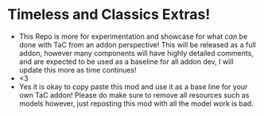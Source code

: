 # Timeless and Classics Extras!

- This Repo is more for experimentation and showcase for what *can* be done with TaC from an addon perspective! This will be released as a full addon, however many components will have highly detailed comments, and are expected to be used as a baseline for all addon dev, I will update this more as time continues!
- <3
- Yes it is okay to copy paste this mod and use it as a base line for your own TaC addon! Please do make sure to remove all resources such as models however, just reposting this mod with all the model work is bad.

